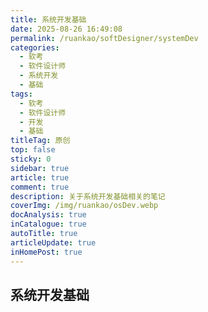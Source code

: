 ```yaml
---
title: 系统开发基础
date: 2025-08-26 16:49:08
permalink: /ruankao/softDesigner/systemDev
categories:
  - 软考
  - 软件设计师
  - 系统开发
  - 基础
tags:
  - 软考
  - 软件设计师
  - 开发
  - 基础
titleTag: 原创
top: false
sticky: 0
sidebar: true
article: true
comment: true
description: 关于系统开发基础相关的笔记
coverImg: /img/ruankao/osDev.webp
docAnalysis: true
inCatalogue: true
autoTitle: true
articleUpdate: true
inHomePost: true
---
```


## 系统开发基础